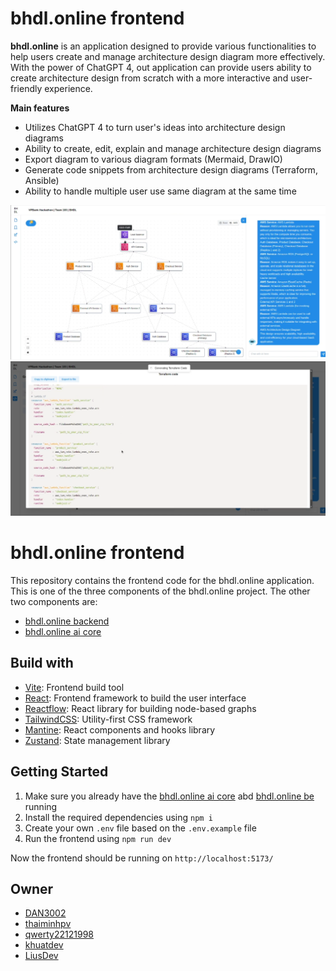 # bhdl.online frontend 

**bhdl.online** is an application designed to provide various functionalities to help users create and manage architecture design diagram more effectively. With the power of ChatGPT 4, out application can provide users ability to create architecture design from scratch with a more interactive and user-friendly experience. 

**Main features**

- Utilizes ChatGPT 4 to turn user's ideas into architecture design diagrams
- Ability to create, edit, explain and manage architecture design diagrams
- Export diagram to various diagram formats (Mermaid, DrawIO)
- Generate code snippets from architecture design diagrams (Terraform, Ansible)
- Ability to handle multiple user use same diagram at the same time

![Overview 1](./images/aws.png)
![Overview 2](./images/terraform.png)

# bhdl.online frontend

This repository contains the frontend code for the bhdl.online application. This is one of the three components of the bhdl.online project. The other two components are:
- [bhdl.online backend](https://github.com/bhdl-ai/vpbank-hackathon-be)
- [bhdl.online ai core](https://github.com/bhdl-ai/vpbank-hackathon-ai)

## Build with

- [Vite](https://vitejs.dev): Frontend build tool
- [React](https://react.dev): Frontend framework to build the user interface
- [Reactflow](https://reactflow.dev): React library for building node-based graphs
- [TailwindCSS](https://tailwindcss.com): Utility-first CSS framework
- [Mantine](https://mantine.dev): React components and hooks library
- [Zustand](https://zustand.surge.sh): State management library

## Getting Started

1. Make sure you already have the [bhdl.online ai core](https://github.com/bhdl-ai/vpbank-hackathon-ai) abd [bhdl.online be](https://github.com/bhdl-ai/vpbank-hackathon-be) running
2. Install the required dependencies using `npm i`
3. Create your own `.env` file based on the `.env.example` file
4. Run the frontend using `npm run dev` 

Now the frontend should be running on `http://localhost:5173/`


## Owner

- [DAN3002](https://github.com/DAN3002)
- [thaiminhpv](https://github.com/thaiminhpv)
- [qwerty22121998](https://github.com/qwerty22121998)
- [khuatdev](https://github.com/khuatdev)
- [LiusDev](https://github.com/LiusDev)
